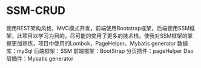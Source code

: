 # SSM-CRUD
使用REST架构风格，MVC模式开发，前端使用Bootstrap框架，后端使用SSM框架，此项目以学习为目的，尽可能的使用了更多的技术栈，使我对SSM框架的掌握更加熟练，项目中使用的Lombok，PageHelper、Mybatis generator
数据库：mySql
后端框架：SSM
前端框架：BootStrap
分页插件：pageHelper
Dao层插件：Mybatis generator
